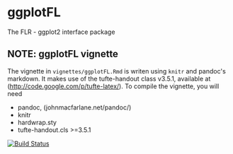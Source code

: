 # ggplotFL

The FLR - ggplot2 interface package

## NOTE: ggplotFL vignette

The vignette in `vignettes/ggplotFL.Rmd` is writen using `knitr` and pandoc's markdown. It makes use of the tufte-handout class v3.5.1, available at (http://code.google.com/p/tufte-latex/). To compile the vignette, you will need

- pandoc, (johnmacfarlane.net/pandoc/)
- knitr
- hardwrap.sty
- tufte-handout.cls >=3.5.1

[![Build Status](https://travis-ci.org/flr/ggplotFL.svg?branch=master)](https://travis-ci.org/flr/ggplotFL)
